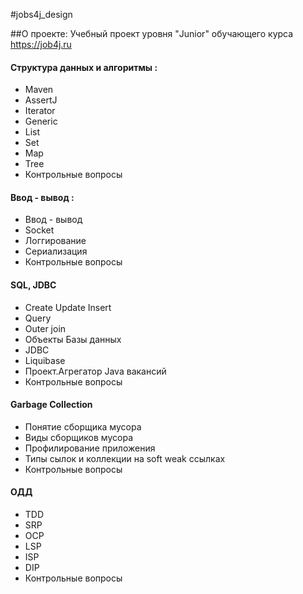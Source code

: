 #jobs4j_design

##О проекте:
Учебный проект уровня "Junior" обучающего курса https://job4j.ru

#### Структура данных и алгоритмы :
- Maven
- AssertJ
- Iterator
- Generic
- List
- Set
- Map
- Tree
- Контрольные вопросы

#### Ввод - вывод :
- Ввод - вывод
- Socket
- Логгирование
- Сериализация
- Контрольные вопросы

#### SQL, JDBC
- Create Update Insert
- Query
- Outer join
- Объекты Базы данных
- JDBC
- Liquibase
- Проект.Агрегатор Java вакансий
- Контрольные вопросы

#### Garbage Collection
- Понятие сборщика мусора
- Виды сборщиков мусора
- Профилирование приложения
- Типы сылок и коллекции на soft weak ссылках
- Контрольные вопросы

#### ОДД
- TDD
- SRP
- OCP
- LSP
- ISP
- DIP
- Контрольные вопросы
